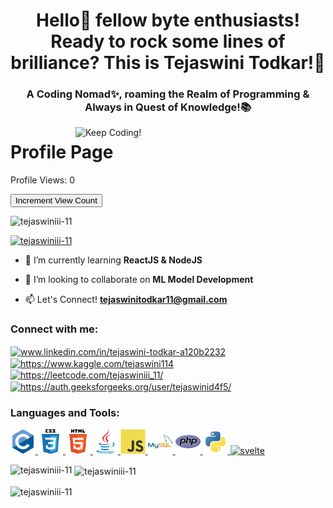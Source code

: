<h1 align="center">Hello👋 fellow byte enthusiasts! Ready to rock some lines of brilliance? This is Tejaswini Todkar!🚀</h1>
<h3 align="center">A Coding Nomad✨, roaming the Realm of Programming & Always in Quest of Knowledge!📚</h3>
<img align="right" alt="Keep Coding!" width="400" src="https://imgs.search.brave.com/CKI21v0kbp52ioPzOINSUh87LRkMTrN2Nv-8PN8E5Ic/rs:fit:860:0:0/g:ce/aHR0cHM6Ly9naWZk/Yi5jb20vaW1hZ2Vz/L2hpZ2gvY29kaW5n/LWdpcmwtYW5pbWF0/aW9uLWZlN3Q0Z2Vq/dXJtdG9mOHYuZ2lm.gif">



        
<body>
    <h1>Profile Page</h1>
    <p>Profile Views: <span id="profile-view-count">0</span></p>
    <button id="increment-button">Increment View Count</button>
</body>


<p align="left"> <img src="https://komarev.com/ghpvc/?username=tejaswiniii-11&label=Profile%20views&color=0e75b6&style=flat" alt="tejaswiniii-11" /> </p>

<p align="left"> <a href="https://github.com/ryo-ma/github-profile-trophy"><img src="https://github-profile-trophy.vercel.app/?username=tejaswiniii-11" alt="tejaswiniii-11" /></a> </p>

- 🌱 I’m currently learning **ReactJS & NodeJS**

- 👯 I’m looking to collaborate on **ML Model Development**

- 📫 Let's Connect! **tejaswinitodkar11@gmail.com**

<h3 align="left">Connect with me:</h3>
<p align="left">
<a href="https://linkedin.com/in/www.linkedin.com/in/tejaswini-todkar-a120b2232" target="blank"><img align="center" src="https://raw.githubusercontent.com/rahuldkjain/github-profile-readme-generator/master/src/images/icons/Social/linked-in-alt.svg" alt="www.linkedin.com/in/tejaswini-todkar-a120b2232" height="30" width="40" /></a>
<a href="https://kaggle.com/https://www.kaggle.com/tejaswini114" target="blank"><img align="center" src="https://raw.githubusercontent.com/rahuldkjain/github-profile-readme-generator/master/src/images/icons/Social/kaggle.svg" alt="https://www.kaggle.com/tejaswini114" height="30" width="40" /></a>
<a href="https://www.leetcode.com/https://leetcode.com/tejaswiniii_11/" target="blank"><img align="center" src="https://raw.githubusercontent.com/rahuldkjain/github-profile-readme-generator/master/src/images/icons/Social/leet-code.svg" alt="https://leetcode.com/tejaswiniii_11/" height="30" width="40" /></a>
<a href="https://auth.geeksforgeeks.org/user/https://auth.geeksforgeeks.org/user/tejaswinid4f5/" target="blank"><img align="center" src="https://raw.githubusercontent.com/rahuldkjain/github-profile-readme-generator/master/src/images/icons/Social/geeks-for-geeks.svg" alt="https://auth.geeksforgeeks.org/user/tejaswinid4f5/" height="30" width="40" /></a>
</p>

<h3 align="left">Languages and Tools:</h3>
<p align="left"> <a href="https://www.cprogramming.com/" target="_blank" rel="noreferrer"> <img src="https://raw.githubusercontent.com/devicons/devicon/master/icons/c/c-original.svg" alt="c" width="40" height="40"/> </a> <a href="https://www.w3schools.com/css/" target="_blank" rel="noreferrer"> <img src="https://raw.githubusercontent.com/devicons/devicon/master/icons/css3/css3-original-wordmark.svg" alt="css3" width="40" height="40"/> </a> <a href="https://www.w3.org/html/" target="_blank" rel="noreferrer"> <img src="https://raw.githubusercontent.com/devicons/devicon/master/icons/html5/html5-original-wordmark.svg" alt="html5" width="40" height="40"/> </a> <a href="https://www.java.com" target="_blank" rel="noreferrer"> <img src="https://raw.githubusercontent.com/devicons/devicon/master/icons/java/java-original.svg" alt="java" width="40" height="40"/> </a> <a href="https://developer.mozilla.org/en-US/docs/Web/JavaScript" target="_blank" rel="noreferrer"> <img src="https://raw.githubusercontent.com/devicons/devicon/master/icons/javascript/javascript-original.svg" alt="javascript" width="40" height="40"/> </a> <a href="https://www.mysql.com/" target="_blank" rel="noreferrer"> <img src="https://raw.githubusercontent.com/devicons/devicon/master/icons/mysql/mysql-original-wordmark.svg" alt="mysql" width="40" height="40"/> </a> <a href="https://www.php.net" target="_blank" rel="noreferrer"> <img src="https://raw.githubusercontent.com/devicons/devicon/master/icons/php/php-original.svg" alt="php" width="40" height="40"/> </a> <a href="https://www.python.org" target="_blank" rel="noreferrer"> <img src="https://raw.githubusercontent.com/devicons/devicon/master/icons/python/python-original.svg" alt="python" width="40" height="40"/> </a> <a href="https://svelte.dev" target="_blank" rel="noreferrer"> <img src="https://upload.wikimedia.org/wikipedia/commons/1/1b/Svelte_Logo.svg" alt="svelte" width="40" height="40"/> </a> </p>

<p><img align="left" src="https://github-readme-stats.vercel.app/api/top-langs?username=tejaswiniii-11&show_icons=true&locale=en&layout=compact" alt="tejaswiniii-11" /></p>

<p>&nbsp;<img align="center" src="https://github-readme-stats.vercel.app/api?username=tejaswiniii-11&show_icons=true&locale=en" alt="tejaswiniii-11" /></p>

<p><img align="center" src="https://github-readme-streak-stats.herokuapp.com/?user=tejaswiniii-11&" alt="tejaswiniii-11" /></p>
